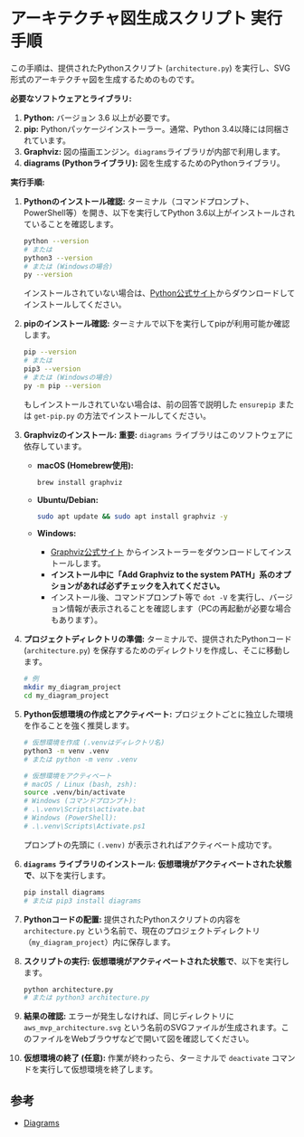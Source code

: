 # アーキテクチャ図生成スクリプト 実行手順

この手順は、提供されたPythonスクリプト (`architecture.py`) を実行し、SVG形式のアーキテクチャ図を生成するためのものです。

**必要なソフトウェアとライブラリ:**

1. **Python:** バージョン 3.6 以上が必要です。
2. **pip:** Pythonパッケージインストーラー。通常、Python 3.4以降には同梱されています。
3. **Graphviz:** 図の描画エンジン。`diagrams`ライブラリが内部で利用します。
4. **diagrams (Pythonライブラリ):** 図を生成するためのPythonライブラリ。

**実行手順:**

1. **Pythonのインストール確認:**
    ターミナル（コマンドプロンプト、PowerShell等）を開き、以下を実行してPython 3.6以上がインストールされていることを確認します。

    ```bash
    python --version
    # または
    python3 --version
    # または (Windowsの場合)
    py --version
    ```

    インストールされていない場合は、[Python公式サイト](https://www.python.org/)からダウンロードしてインストールしてください。

2. **pipのインストール確認:**
    ターミナルで以下を実行してpipが利用可能か確認します。

    ```bash
    pip --version
    # または
    pip3 --version
    # または (Windowsの場合)
    py -m pip --version
    ```

    もしインストールされていない場合は、前の回答で説明した `ensurepip` または `get-pip.py` の方法でインストールしてください。

3. **Graphvizのインストール:**
    **重要:** `diagrams` ライブラリはこのソフトウェアに依存しています。
    * **macOS (Homebrew使用):**

        ```bash
        brew install graphviz
        ```

    * **Ubuntu/Debian:**

        ```bash
        sudo apt update && sudo apt install graphviz -y
        ```

    * **Windows:**
        * [Graphviz公式サイト](https://graphviz.org/download/) からインストーラーをダウンロードしてインストールします。
        * **インストール中に「Add Graphviz to the system PATH」系のオプションがあれば必ずチェックを入れてください。**
        * インストール後、コマンドプロンプト等で `dot -V` を実行し、バージョン情報が表示されることを確認します（PCの再起動が必要な場合もあります）。

4. **プロジェクトディレクトリの準備:**
    ターミナルで、提供されたPythonコード (`architecture.py`) を保存するためのディレクトリを作成し、そこに移動します。

    ```bash
    # 例
    mkdir my_diagram_project
    cd my_diagram_project
    ```

5. **Python仮想環境の作成とアクティベート:**
    プロジェクトごとに独立した環境を作ることを強く推奨します。

    ```bash
    # 仮想環境を作成 (.venvはディレクトリ名)
    python3 -m venv .venv
    # または python -m venv .venv

    # 仮想環境をアクティベート
    # macOS / Linux (bash, zsh):
    source .venv/bin/activate
    # Windows (コマンドプロンプト):
    # .\.venv\Scripts\activate.bat
    # Windows (PowerShell):
    # .\.venv\Scripts\Activate.ps1
    ```

    プロンプトの先頭に `(.venv)` が表示されればアクティベート成功です。

6. **`diagrams` ライブラリのインストール:**
    **仮想環境がアクティベートされた状態で**、以下を実行します。

    ```bash
    pip install diagrams
    # または pip3 install diagrams
    ```

7. **Pythonコードの配置:**
    提供されたPythonスクリプトの内容を `architecture.py` という名前で、現在のプロジェクトディレクトリ（`my_diagram_project`）内に保存します。

8. **スクリプトの実行:**
    **仮想環境がアクティベートされた状態で**、以下を実行します。

    ```bash
    python architecture.py
    # または python3 architecture.py
    ```

9. **結果の確認:**
    エラーが発生しなければ、同じディレクトリに `aws_mvp_architecture.svg` という名前のSVGファイルが生成されます。このファイルをWebブラウザなどで開いて図を確認してください。

10. **仮想環境の終了 (任意):**
    作業が終わったら、ターミナルで `deactivate` コマンドを実行して仮想環境を終了します。

## 参考

* [Diagrams](https://diagrams.mingrammer.com/)
